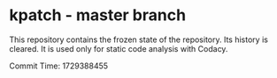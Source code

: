 # kpatch - master branch

This repository contains the frozen state of the repository.
Its history is cleared. It is used only for static code
analysis with Codacy.

Commit Time: 1729388455